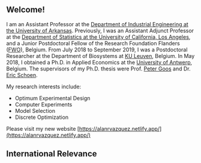 ## Welcome!

I am an Assistant Professor at the [Department of Industrial Engineering at the University of Arkansas](https://industrial-engineering.uark.edu/). Previously, I was an Assistant Adjunct Professor at the [Department of Statistics at the University of California, Los Angeles](http://statistics.ucla.edu/), and a Junior Postdoctoral Fellow of the Research Foundation Flanders ([FWO](https://www.fwo.be/en/)), Belgium. From July 2018 to September 2019, I was a Postdoctoral Researcher at the Department of Biosystems at [KU Leuven](https://www.biw.kuleuven.be/biosyst/english), Belgium. In May 2018, I obtained a Ph.D. in Applied Economics at the [University of Antwerp](https://www.uantwerpen.be/en/about-uantwerp/faculties/faculty-of-business-and-economics/), Belgium. The supervisors of my Ph.D. thesis were Prof. [Peter Goos](http://www.experimental-design.eu/who/) and Dr. [Eric Schoen](http://www.experimental-design.eu/who/). 

My research interests include:
- Optimum Experimental Design
- Computer Experiments
- Model Selection
- Discrete Optimization

Please visit my new website [https://alanrvazquez.netlify.app/](https://alanrvazquez.netlify.app/)


## International Relevance

<script type='text/javascript' id='clustrmaps' src='//cdn.clustrmaps.com/map_v2.js?cl=ffffff&w=a&t=n&d=yq5J6s5s68zqZqkXMuI7GGb4VKKBITfc47s7S-eLMSw'></script>  	
